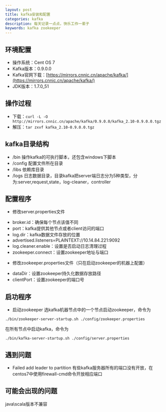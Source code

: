 ```yaml
---
layout: post
title: kafka安装和配置
categories: kafka
description: 每天记录一点点，快乐工作一辈子
keywords: kafka zookeeper
---
```


## 环境配置

+ 操作系统：Cent OS 7 
+ Kafka版本：0.9.0.0 
+ Kafka官网下载：[https://mirrors.cnnic.cn/apache/kafka/](https://mirrors.cnnic.cn/apache/kafka/)  
+ JDK版本：1.7.0_51

## 操作过程

+ 下载：`curl -L -O http://mirrors.cnnic.cn/apache/kafka/0.9.0.0/kafka_2.10-0.9.0.0.tgz ` 
+ 解压：`tar zxvf kafka_2.10-0.9.0.0.tgz ` 

## kafka目录结构

+ /bin 操作kafka的可执行脚本，还包含windows下脚本 
+ /config 配置文件所在目录 
+ /libs 依赖库目录 
+ /logs 日志数据目录，目录kafka把server端日志分为5种类型，分为:server,request,state，log-cleaner，controller 

## 配置程序

+ 修改server.properties文件 
- broker.id：确保每个节点该值不同 
- port：kafka提供其他节点或者client访问的端口 
- log.dir：kafka数据文件存放的位置 
- advertised.listeners=PLAINTEXT://10.14.84.221:9092 
- log.cleaner.enable：设置是否启动日志清理过程 
- zookeeper.connect：设置zookeeper地址与端口 
+ 修改zookeeper.properties文件（只在启动zookeeper的机器上配置） 
- dataDir：设置zookeeper持久化数据存放路径 
- clientPort：设置zookeeper的端口号 

## 启功程序 

+ 启动zookeeper 
选kafka机器节点中的一个节点启动zookeeper，命令为 
```
./bin/zookeeper‐server‐startup.sh ./config/zookeeper.properties
```
在所有节点中启动kafka，命令为 
```
./bin/kafka‐server‐startup.sh ./config/server.properties
```

## 遇到问题

+ Failed add leader to partition 
有些kafka服务器所有的端口没有开放，在centos7中使用firewall-cmd命令开放相应端口
  

## 可能会出现的问题

java\scala版本不兼容 